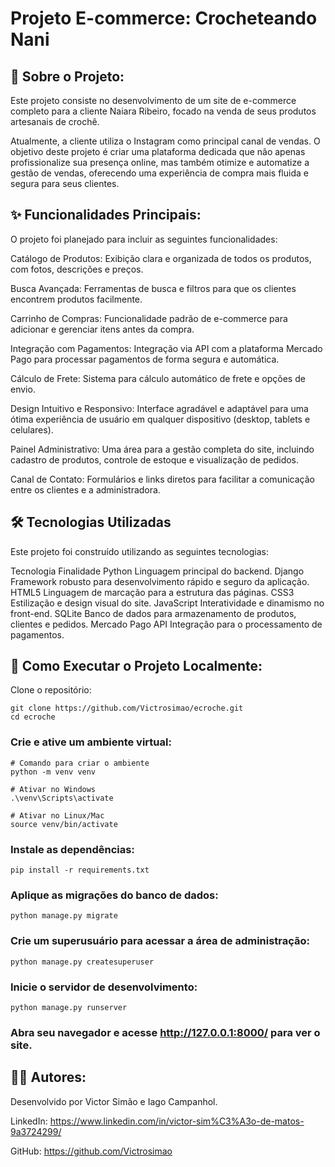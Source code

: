 # Projeto E-commerce: Crocheteando Nani
## 📖 Sobre o Projeto:

Este projeto consiste no desenvolvimento de um site de e-commerce completo para a cliente Naiara Ribeiro, focado na venda de seus produtos artesanais de crochê.

Atualmente, a cliente utiliza o Instagram como principal canal de vendas. O objetivo deste projeto é criar uma plataforma dedicada que não apenas profissionalize sua presença online, mas também otimize e automatize a gestão de vendas, oferecendo uma experiência de compra mais fluida e segura para seus clientes.

## ✨ Funcionalidades Principais:

O projeto foi planejado para incluir as seguintes funcionalidades:

Catálogo de Produtos: Exibição clara e organizada de todos os produtos, com fotos, descrições e preços.

Busca Avançada: Ferramentas de busca e filtros para que os clientes encontrem produtos facilmente.

Carrinho de Compras: Funcionalidade padrão de e-commerce para adicionar e gerenciar itens antes da compra.

Integração com Pagamentos: Integração via API com a plataforma Mercado Pago para processar pagamentos de forma segura e automática.

Cálculo de Frete: Sistema para cálculo automático de frete e opções de envio.

Design Intuitivo e Responsivo: Interface agradável e adaptável para uma ótima experiência de usuário em qualquer dispositivo (desktop, tablets e celulares).

Painel Administrativo: Uma área para a gestão completa do site, incluindo cadastro de produtos, controle de estoque e visualização de pedidos.

Canal de Contato: Formulários e links diretos para facilitar a comunicação entre os clientes e a administradora.

## 🛠️ Tecnologias Utilizadas

Este projeto foi construído utilizando as seguintes tecnologias:

Tecnologia	Finalidade
Python	Linguagem principal do backend.
Django	Framework robusto para desenvolvimento rápido e seguro da aplicação.
HTML5	Linguagem de marcação para a estrutura das páginas.
CSS3	Estilização e design visual do site.
JavaScript	Interatividade e dinamismo no front-end.
SQLite	Banco de dados para armazenamento de produtos, clientes e pedidos.
Mercado Pago API	Integração para o processamento de pagamentos.

## 🚀 Como Executar o Projeto Localmente:


Clone o repositório:

```
git clone https://github.com/Victrosimao/ecroche.git
cd ecroche
```

### Crie e ative um ambiente virtual:
```
# Comando para criar o ambiente
python -m venv venv

# Ativar no Windows
.\venv\Scripts\activate

# Ativar no Linux/Mac
source venv/bin/activate
```

### Instale as dependências:
```
pip install -r requirements.txt
```
### Aplique as migrações do banco de dados:
```
python manage.py migrate
```
### Crie um superusuário para acessar a área de administração:
```
python manage.py createsuperuser
```
### Inicie o servidor de desenvolvimento:
```
python manage.py runserver
```


### Abra seu navegador e acesse http://127.0.0.1:8000/ para ver o site.



## 👨‍💻 Autores:

Desenvolvido por Victor Simão e Iago Campanhol.

LinkedIn: https://www.linkedin.com/in/victor-sim%C3%A3o-de-matos-9a3724299/

GitHub: https://github.com/Victrosimao





